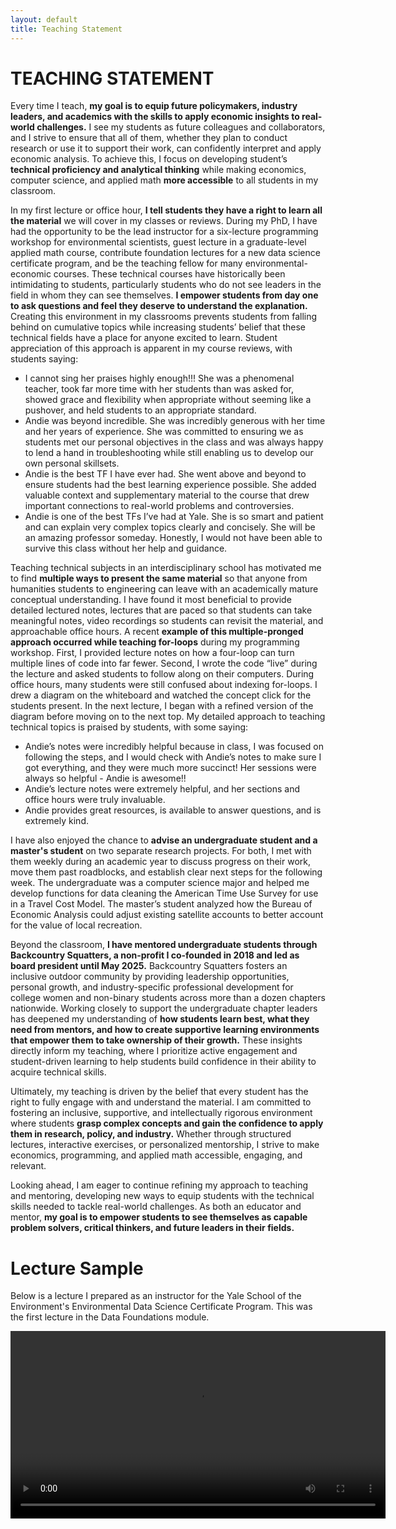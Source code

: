 ```yaml
---
layout: default
title: Teaching Statement
---
```


# TEACHING STATEMENT 

Every time I teach, **my goal is to equip future policymakers, industry leaders, and academics with the skills to apply economic insights to real-world challenges.** I see my students as future colleagues and collaborators, and I strive to ensure that all of them, whether they plan to conduct research or use it to support their work, can confidently interpret and apply economic analysis. To achieve this, I focus on developing student’s **technical proficiency and analytical thinking** while making economics, computer science, and applied math **more accessible** to all students in my classroom.

In my first lecture or office hour, **I tell students they have a right to learn all the material** we will cover in my classes or reviews. During my PhD, I have had the opportunity to be the lead instructor for a six-lecture programming workshop for environmental scientists, guest lecture in a graduate-level applied math course, contribute foundation lectures for a new data science certificate program, and be the teaching fellow for many environmental-economic courses. These technical courses have historically been intimidating to students, particularly students who do not see leaders in the field in whom they can see themselves. **I empower students from day one to ask questions and feel they deserve to understand the explanation.** Creating this environment in my classrooms prevents students from falling behind on cumulative topics while increasing students’ belief that these technical fields have a place for anyone excited to learn. Student appreciation of this approach is apparent in my course reviews, with students saying:

- I cannot sing her praises highly enough!!! She was a phenomenal teacher, took far more time with her students than was asked for, showed grace and flexibility when appropriate without seeming like a pushover, and held students to an appropriate standard.
- Andie was beyond incredible. She was incredibly generous with her time and her years of experience. She was committed to ensuring we as students met our personal objectives in the class and was always happy to lend a hand in troubleshooting while still enabling us to develop our own personal skillsets.
- Andie is the best TF I have ever had. She went above and beyond to ensure students had the best learning experience possible. She added valuable context and supplementary material to the course that drew important connections to real-world problems and controversies.
- Andie is one of the best TFs I’ve had at Yale. She is so smart and patient and can explain very complex topics clearly and concisely. She will be an amazing professor someday. Honestly, I would not have been able to survive this class without her help and guidance.

Teaching technical subjects in an interdisciplinary school has motivated me to find **multiple ways to present the same material** so that anyone from humanities students to engineering can leave with an academically mature conceptual understanding. I have found it most beneficial to provide detailed lectured notes, lectures that are paced so that students can take meaningful notes, video recordings so students can revisit the material, and approachable office hours. A recent **example of this multiple-pronged approach occurred while teaching for-loops** during my programming workshop. First, I provided lecture notes on how a four-loop can turn multiple lines of code into far fewer. Second, I wrote the code “live” during the lecture and asked students to follow along on their computers. During office hours, many students were still confused about indexing for-loops. I drew a diagram on the whiteboard and watched the concept click for the students present. In the next lecture, I began with a refined version of the diagram before moving on to the next top. My detailed approach to teaching technical topics is praised by students, with some saying:

- Andie’s notes were incredibly helpful because in class, I was focused on following the steps, and I would check with Andie’s notes to make sure I got everything, and they were much more succinct! Her sessions were always so helpful - Andie is awesome!!
- Andie’s lecture notes were extremely helpful, and her sections and office hours were truly invaluable.
- Andie provides great resources, is available to answer questions, and is extremely kind.

I have also enjoyed the chance to **advise an undergraduate student and a master's student** on two separate research projects. For both, I met with them weekly during an academic year to discuss progress on their work, move them past roadblocks, and establish clear next steps for the following week. The undergraduate was a computer science major and helped me develop functions for data cleaning the American Time Use Survey for use in a Travel Cost Model. The master’s student analyzed how the Bureau of Economic Analysis could adjust existing satellite accounts to better account for the value of local recreation.

Beyond the classroom, **I have mentored undergraduate students through Backcountry Squatters, a non-profit I co-founded in 2018 and led as board president until May 2025.** Backcountry Squatters fosters an inclusive outdoor community by providing leadership opportunities, personal growth, and industry-specific professional development for college women and non-binary students across more than a dozen chapters nationwide. Working closely to support the undergraduate chapter leaders has deepened my understanding of **how students learn best, what they need from mentors, and how to create supportive learning environments that empower them to take ownership of their growth.** These insights directly inform my teaching, where I prioritize active engagement and student-driven learning to help students build confidence in their ability to acquire technical skills.

Ultimately, my teaching is driven by the belief that every student has the right to fully engage with and understand the material. I am committed to fostering an inclusive, supportive, and intellectually rigorous environment where students **grasp complex concepts and gain the confidence to apply them in research, policy, and industry.** Whether through structured lectures, interactive exercises, or personalized mentorship, I strive to make economics, programming, and applied math accessible, engaging, and relevant.

Looking ahead, I am eager to continue refining my approach to teaching and mentoring, developing new ways to equip students with the technical skills needed to tackle real-world challenges. As both an educator and mentor, **my goal is to empower students to see themselves as capable problem solvers, critical thinkers, and future leaders in their fields.**


# Lecture Sample
Below is a lecture I prepared as an instructor for the Yale School of the Environment's Environmental Data Science Certificate Program. This was the first lecture in the Data Foundations module. 

<video width="600" controls>
  <source src="photos/ThinkLikeAComputer_Session01.mp4" type="video/mp4">
  Your browser does not support the video tag.
</video>

